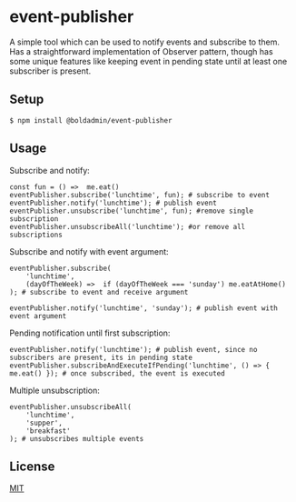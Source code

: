 # event-publisher
A simple tool which can be used to notify events and subscribe to them.
Has a straightforward implementation of Observer pattern, though has some unique
features like keeping event in pending state until at least one subscriber is present.

## Setup
```
$ npm install @boldadmin/event-publisher
```

## Usage
Subscribe and notify:
```
const fun = () =>  me.eat()
eventPublisher.subscribe('lunchtime', fun); # subscribe to event
eventPublisher.notify('lunchtime'); # publish event
eventPublisher.unsubscribe('lunchtime', fun); #remove single subscription
eventPublisher.unsubscribeAll('lunchtime'); #or remove all subscriptions
```

Subscribe and notify with event argument:
```
eventPublisher.subscribe(
    'lunchtime',
    (dayOfTheWeek) =>  if (dayOfTheWeek === 'sunday') me.eatAtHome() 
); # subscribe to event and receive argument
    
eventPublisher.notify('lunchtime', 'sunday'); # publish event with event argument
```

Pending notification until first subscription:
```
eventPublisher.notify('lunchtime'); # publish event, since no subscribers are present, its in pending state
eventPublisher.subscribeAndExecuteIfPending('lunchtime', () => { me.eat() }); # once subscribed, the event is executed
```

Multiple unsubscription:
```
eventPublisher.unsubscribeAll(
    'lunchtime',
    'supper',
    'breakfast'
); # unsubscribes multiple events
```

## License
[MIT](https://choosealicense.com/licenses/mit/)
